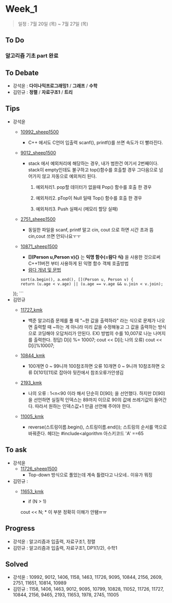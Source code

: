 # Week_1
>일정 : 7월 20일 (목) ~ 7월 27일 (목)

## To Do
### 알고리즘 기초 part 완료

## To Debate
* 강석윤 : __다이나믹프로그래밍1__ / __그래프__ / __수학__
* 김민규 : __정렬__ / __자료구조1__ / __트리__

## Tips

* 강석윤
	* [10992_sheep1500](https://github.com/1500sheep/DataStructure-Study/blob/master/week_1/10992_sheep1500.cpp)
		* C++ 에서도 C언어 입출력 scanf(), printf()를 쓰면 속도가 더 빨라진다.
	* [9012_sheep1500](https://github.com/1500sheep/DataStructure-Study/blob/master/week_1/9012_sheep1500.cpp)
		* stack 에서 예외처리에 해당하는 경우, 내가 범한건 여기서 2번째이다. stack이 empty인데도 불구하고 top()함수를 호출할 경우 그다음으로 넘어가지 않고 자동으로 예외처리 된다.

			1. 예외처리1. pop할 데이터가 없을때 Pop() 함수를 호출 한 경우

			2. 예외처리2. pTop이 Null 일때 Top() 함수를 호출 한 경우

			3. 예외처리3. Push 실패시 (메모리 할당 실패)
	* [2751_sheep1500](https://github.com/1500sheep/DataStructure-Study/blob/master/week_1/2751_sheep1500.cpp)
		* 동일한 파일을 scanf, printf 말고 cin, cout 으로 하면 시간 초과 뜸 cin,cout 쓰면 안되나요ㅜㅜ
	* [10871_sheep1500](https://github.com/1500sheep/DataStructure-Study/blob/master/week_1/10871_sheep1500.cpp)
		* __[](Person u,Person v){}__ 는 __익명 함수(=람다 식)__ 을 사용한 것으로써 C++11버전 부터 사용하게 된 익명 함수 객체 호출방법
		* [람다 개념 및 문법](https://msdn.microsoft.com/ko-kr/library/dd293608.aspx)

		```
		sort(a.begin(), a.end(), [](Person u, Person v) {
		return (u.age < v.age) || (u.age == v.age && u.join < v.join);
	});
		```
* 김민규  
	* [11727_kmk](https://github.com/1500sheep/DataStructure-Study/blob/master/week_1/11727_kmk.cpp)
		*  백준 알고리즘 문제를 풀 때 "~한 값을 출력하라" 라는 식으로 문제가 나오면 출력할 때 ~하는 게 아니라 미리 값을 수정해놓고 그 값을 출력하는 방식으로 코딩해야 오답처리가 안된다.
		EX) 방법의 수를 10,007로 나눈 나머지를 출력한다.
        정답) D[i] %= 10007; cout << D[i];
        나의 오류) cout << D[i]%10007;

    *  [10844_kmk](https://github.com/1500sheep/DataStructure-Study/blob/master/week_1/kmk_10844.cpp)
    	*  100개면 0 ~ 99니까 100참조하면 오류
10개면 0 ~ 9니까 10참조하면 오류
D[101][11]로 잡아야 뒷칸에서 참조오류가안생김

    *  [2193_kmk](https://github.com/1500sheep/DataStructure-Study/blob/master/week_1/kmk_2193)
		* 나의 오류 : 1<n<90 이라 해서 단순히 D[90]; 을 선언했다. 하지만 D[90]을 선언하면 실질적 인덱스는 89까지 이므로 90의 값에 쓰레기값이 들어간다.
	따라서 원하는 인덱스값+1 만큼 선언해 주어야 한다.

    *  [11005_kmk](https://github.com/1500sheep/DataStructure-Study/blob/master/week_1/11005_kmk)
    	* reverse(스트링이름.begin(), 스트링이름.end()); 스트링의 순서를 역으로 바꿔준다. 헤더는 #include<algorithm
    	아스키코드 'A' ==65

## To ask
* 강석윤
	* [11726_sheep1500](https://github.com/1500sheep/DataStructure-Study/blob/master/week_1/11726_sheep1500.cpp)
		* Top-down 방식으로 풀었는데 계속 틀렸다고 나오네.. 이유가 뭐징
* 김민규 :
	* [11653_kmk](https://github.com/1500sheep/DataStructure-Study/blob/master/week_1/11653_kmk.cpp)
 		* if (N > 1)

		cout << N;
			* 이 부분 정확히 이해가 안됌ㅠㅠ
## Progress

* 강석윤 : 알고리즘과 입출력, 자료구조1, 정렬
* 김민규 : 알고리즘과 입출력, 자료구조1, DP1(1/2), 수학1

## Solved

* 강석윤 : 10992, 9012, 1406, 1158, 1463, 11726, 9095, 10844, 2156, 2609, 2751, 11651, 10814, 10989
* 김민규 : 1158, 1406, 1463, 9012, 9095, 10799, 10828, 11052, 	11726, 11727, 10844, 2156, 9465, 2193, 11653, 1978, 2745, 11005
